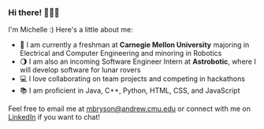 ### Hi there! 👩🏻‍💻

I'm Michelle :) Here's a little about me:

* 🤖 I am currently a freshman at **Carnegie Mellon University** majoring in Electrical and Computer Engineering and minoring in Robotics
* 🌖 I am also an incoming Software Engineer Intern at **Astrobotic**, where I will develop software for lunar rovers
* 💻 I love collaborating on team projects and competing in hackathons
* 📚 I am proficient in Java, C++, Python, HTML, CSS, and JavaScript

Feel free to email me at mbryson@andrew.cmu.edu or connect with me on [LinkedIn](https://www.linkedin.com/in/michelle-a-bryson/) if you want to chat!



<!--
**michelle-a-bryson/michelle-a-bryson** is a ✨ _special_ ✨ repository because its `README.md` (this file) appears on your GitHub profile.

Here are some ideas to get you started:

- 🔭 I’m currently working on ...
- 🌱 I’m currently learning ...
- 👯 I’m looking to collaborate on ...
- 🤔 I’m looking for help with ...
- 💬 Ask me about ...
- 📫 How to reach me: ...
- 😄 Pronouns: ...
- ⚡ Fun fact: ...
-->
